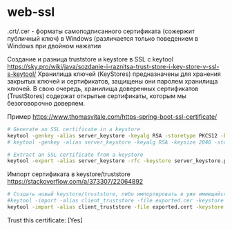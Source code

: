 # web-ssl
.crt/.cer - форматы самоподписанного сертификата (сожержит публичный ключ) в Windows (различается только поведением в Windows при двойном нажатии

Создание и разница truststore и keystore в SSL с keytool
https://sky.pro/wiki/java/sozdanie-i-raznitsa-trust-store-i-key-store-v-ssl-s-keytool/
Хранилища ключей (KeyStores) предназначены для хранения закрытых ключей и сертификатов, защищены они паролем хранилища ключей. В свою очередь, хранилища доверенных сертификатов (TrustStores) содержат открытые сертификаты, которым мы безоговорочно доверяем.

Пример
https://www.thomasvitale.com/https-spring-boot-ssl-certificate/


```bash
# Generate an SSL certificate in a keystore
keytool -genkey -alias server_keystore -keyalg RSA -storetype PKCS12 -keystore server_keystore.p12 -storepass password -validity 3650
# keytool -genkey -alias server_keystore -keyalg RSA -keysize 2048 -storetype JKS -keystore server_keystore.jks -validity 3650 -storepass password 
```
```bash
# Extract an SSL certificate from a keystore
keytool -export -alias server_keystore -rfc -keystore server_keystore.p12 -file exported.cert -storepass password
```

Импорт сертификата в keystore/truststore
https://stackoverflow.com/a/373307/22064892
```bash
# Создать новый keystore/truststore, либо импортировать в уже имеющийся 
#keytool -import -alias client_truststore -file exported.cer -keystore client_truststore.p12 -storepass password
keytool -import -alias client_truststore -file exported.cert -keystore client_truststore.jks -storepass password
```
Trust this certificate: [Yes]


